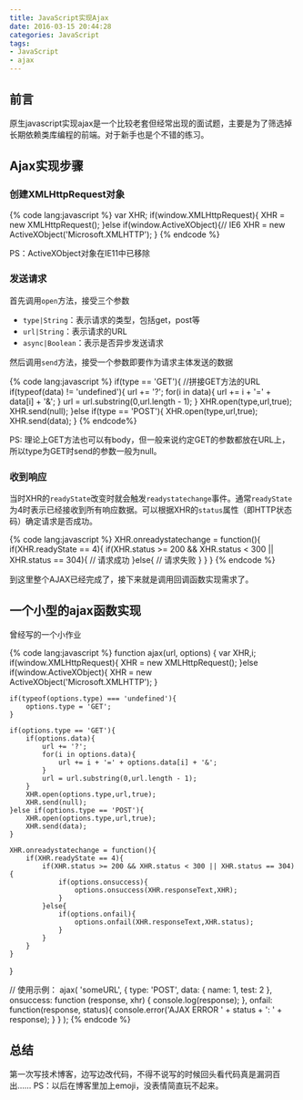 ```yaml
---
title: JavaScript实现Ajax
date: 2016-03-15 20:44:28
categories: JavaScript
tags:
- JavaScript
- ajax
---
```


## 前言

原生javascript实现ajax是一个比较老套但经常出现的面试题，主要是为了筛选掉长期依赖类库编程的前端。对于新手也是个不错的练习。

## Ajax实现步骤

### 创建XMLHttpRequest对象

{% code lang:javascript %}
var XHR;
if(window.XMLHttpRequest){
    XHR = new XMLHttpRequest();
}else if(window.ActiveXObject){// IE6
    XHR = new ActiveXObject('Microsoft.XMLHTTP');
}
{% endcode %}

<!-- More -->

PS：ActiveXObject对象在IE11中已移除

### 发送请求

首先调用`open`方法，接受三个参数

* `type|String`：表示请求的类型，包括get，post等
* `url|String`：表示请求的URL
* `async|Boolean`：表示是否异步发送请求

然后调用`send`方法，接受一个参数即要作为请求主体发送的数据

{% code lang:javascript %}
if(type == 'GET'){
    //拼接GET方法的URL
    if(typeof(data) != 'undefined'){
        url += '?';
        for(i in data){
            url += i + '=' + data[i] + '&';
        }
        url = url.substring(0,url.length - 1);
    }
    XHR.open(type,url,true);
    XHR.send(null);
}else if(type == 'POST'){
    XHR.open(type,url,true);
    XHR.send(data);
}
{% endcode%}

PS: 理论上GET方法也可以有body，但一般来说约定GET的参数都放在URL上，所以type为GET时send的参数一般为null。

### 收到响应

当时XHR的`readyState`改变时就会触发`readystatechange`事件。通常`readyState`为4时表示已经接收到所有响应数据。可以根据XHR的`status`属性（即HTTP状态码）确定请求是否成功。

{% code lang:javascript %}
XHR.onreadystatechange = function(){
    if(XHR.readyState == 4){
        if(XHR.status >= 200 && XHR.status < 300 || XHR.status == 304){
            // 请求成功
        }else{
            // 请求失败
        }
    }
}
{% endcode %}

到这里整个AJAX已经完成了，接下来就是调用回调函数实现需求了。

## 一个小型的ajax函数实现

曾经写的一个小作业

{% code lang:javascript %}
function ajax(url, options) {
    var XHR,i;
    if(window.XMLHttpRequest){
        XHR = new XMLHttpRequest();
    }else if(window.ActiveXObject){
        XHR = new ActiveXObject('Microsoft.XMLHTTP');
    }

    if(typeof(options.type) === 'undefined'){
        options.type = 'GET';
    }

    if(options.type == 'GET'){
        if(options.data){
            url += '?';
            for(i in options.data){
                url += i + '=' + options.data[i] + '&';
            }
            url = url.substring(0,url.length - 1);
        }
        XHR.open(options.type,url,true);
        XHR.send(null);
    }else if(options.type == 'POST'){
        XHR.open(options.type,url,true);
        XHR.send(data);
    }

    XHR.onreadystatechange = function(){
        if(XHR.readyState == 4){
            if(XHR.status >= 200 && XHR.status < 300 || XHR.status == 304){
                if(options.onsuccess){
                    options.onsuccess(XHR.responseText,XHR);
                }
            }else{
                if(options.onfail){
                    options.onfail(XHR.responseText,XHR.status);
                }
            }
        }
    }
}

// 使用示例：
ajax(
    'someURL',
    {
        type: 'POST',
        data: {
            name: 1,
            test: 2
        },
        onsuccess: function (response, xhr) {
            console.log(response);
        },
        onfail: function(response, status){
            console.error('AJAX ERROR ' + status + ': ' + response);
        }
    }
);
{% endcode %}

## 总结

第一次写技术博客，边写边改代码，不得不说写的时候回头看代码真是漏洞百出……
PS：以后在博客里加上emoji，没表情简直玩不起来。
